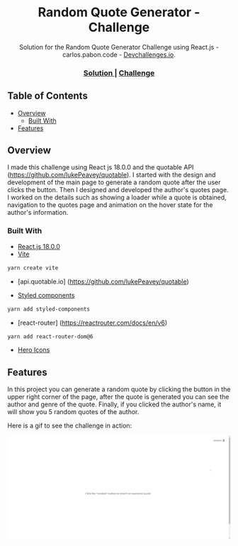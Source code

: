 <h1 align="center">Random Quote Generator - Challenge</h1>

<div align="center">
   Solution for the Random Quote Generator Challenge using React.js - carlos.pabon.code - <a href="http://devchallenges.io" target="_blank">Devchallenges.io</a>.
</div>

<div align="center">

  <h3>
    <a href="">
      Solution
    </a>
    <span> | </span>
    <a href="https://devchallenges.io/challenges/8Y3J4ucAMQpSnYTwwWW8">
      Challenge
    </a>
  </h3>
</div>

## Table of Contents

- [Overview](#overview)
  - [Built With](#built-with)
- [Features](#features)

## Overview

I made this challenge using React js 18.0.0 and the quotable API (https://github.com/lukePeavey/quotable). I started with the design and development of the main page to generate a random quote after the user clicks the button. Then I designed and developed the author's quotes page. I worked on the details such as showing a loader while a quote is obtained, navigation to the quotes page and animation on the hover state for the author's information.

### Built With

- [React.js 18.0.0](https://es.reactjs.org/)
- [Vite](https://vitejs.dev/)

```sh
yarn create vite
```

- [api.quotable.io] (https://github.com/lukePeavey/quotable)

- [Styled components](https://styled-components.com/)

```sh
yarn add styled-components
```

- [react-router] (https://reactrouter.com/docs/en/v6)

```sh
yarn add react-router-dom@6
```

- [Hero Icons](https://heroicons.com/)

## Features

In this project you can generate a random quote by clicking the button in the upper right corner of the page, after the quote is generated you can see the author and genre of the quote. Finally, if you clicked the author's name, it will show you 5 random quotes of the author.

Here is a gif to see the challenge in action:

![screenshot](./preview/preview.gif)

